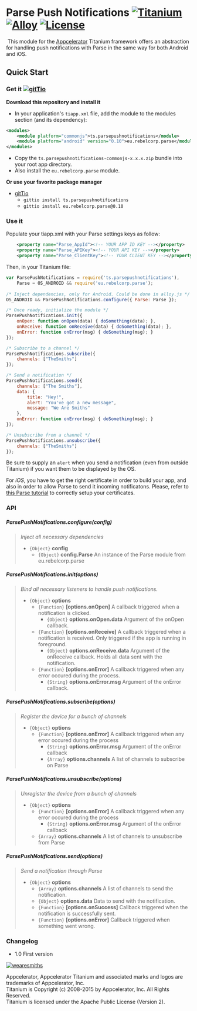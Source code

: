 # Parse Push Notifications [![Titanium](http://www-static.appcelerator.com/badges/titanium-git-badge-sq.png)](http://www.appcelerator.com/titanium/) [![Alloy](http://www-static.appcelerator.com/badges/alloy-git-badge-sq.png)](http://www.appcelerator.com/alloy/) [![License](http://img.shields.io/badge/license-Apache%202.0-blue.svg?style=flat)](http://choosealicense.com/licenses/apache-2.0/)

 This module for the [Appcelerator](http://www.appcelerator.com) Titanium framework offers an
abstraction for handling push notifications with Parse in the same way for both Android and iOS.

## Quick Start

### Get it [![gitTio](http://gitt.io/badge.png)](http://gitt.io/component/ts.parsepushnotifications) 

**Download this repository and install it**

* In your application's `tiapp.xml` file, add the module to the modules section (and its dependency): 

```xml
<modules>
    <module platform="commonjs">ts.parsepushnotifications</module>
    <module platform="android" version="0.10">eu.rebelcorp.parse</module>
</modules>
```

* Copy the `ts.parsepushnotifications-commonjs-x.x.x.zip` bundle into your root app directory.
* Also install the `eu.rebelcorp.parse` module.

**Or use your favorite package manager** 

- [gitTio](http://gitt.io/cli)
    - `gittio install ts.parsepushnotifications`
    - `gittio install eu.rebelcorp.parse@0.10`

### Use it
Populate your tiapp.xml with your Parse settings keys as follow:

```xml
    <property name="Parse_AppId"><!-- YOUR APP ID KEY --></property>
    <property name="Parse_APIKey"><!-- YOUR API KEY --></property>
    <property name="Parse_ClientKey"><!-- YOUR CLIENT KEY --></property>
```

Then, in your Titanium file:

```javascript
var ParsePushNotifications = require('ts.parsepushnotifications'),
    Parse = OS_ANDROID && require('eu.rebelcorp.parse');
    
/* Inject dependencies, only for Android. Could be done in alloy.js */
OS_ANDROID && ParsePushNotifications.configure({ Parse: Parse });

/* Once ready, initialize the module */
ParsePushNotifications.init({
    onOpen: function onOpen(data) { doSomething(data); },
    onReceive: function onReceive(data) { doSomething(data); },
    onError: function onError(msg) { doSomething(msg); }
});

/* Subscribe to a channel */
ParsePushNotifications.subscribe({
    channels: ["TheSmiths"]
});

/* Send a notification */
ParsePushNotifications.send({
    channels: ["The Smiths"],
    data: {
        title: "Hey!",
        alert: "You've got a new message",
        message: "We Are Smiths"
    },
    onError: function onError(msg) { doSomething(msg); } 
});

/* Unsubscribe from a channel */
ParsePushNotifications.unsubscribe({
    channels: ["TheSmiths"]
});
```

Be sure to supply an `alert` when you send a notification (even from outside Titanium) if you want
them to be displayed by the OS.

For *iOS*, you have to get the right certificate in order to build your app, and also in order to allow
Parse to send it incoming notificatons. Please, refer to [this Parse tutorial](https://parse.com/tutorials/ios-push-notifications) 
to correctly setup your certificates.

### API

#####  ParsePushNotifications.configure(config)

> *Inject all necessary dependencies*
>
> - `{Object}` **config**
>   - `{Object}` **config.Parse** An instance of the Parse module from eu.rebelcorp.parse

#####  ParsePushNotifications.init(options)

> *Bind all necessary listeners to handle push notifications.*
>
> - `{Object}` **options**
>   - `{Function}` **[options.onOpen]** A callback triggered when a notification is clicked.
>       - `{Object}` **options.onOpen.data** Argument of the onOpen callback.
>   - `{Function}` **[options.onReceive]** A callback triggered when a notification is received. Only triggered if the app is running in foreground.
>       - `{Object}` **options.onReceive.data** Argument of the onReceive callback. Holds all data sent with the notification.
>   - `{Function}` **[options.onError]** A callback triggered when any error occured during the process.
>       - `{String}` **options.onError.msg** Argument of the onError callback.

##### ParsePushNotifications.subscribe(options)

> *Register the device for a bunch of channels*
>
> - `{Object}` **options**
>   - `{Function}` **[options.onError]** A callback triggered when any error occured during the process
>       - `{String}` **options.onError.msg** Argument of the onError callback
>       - `{Array}` **options.channels** A list of channels to subscribe on Parse

##### ParsePushNotifications.unsubscribe(options)

> *Unregister the device from a bunch of channels*
>
> - `{Object}` **options**
>   - `{Function}` **[options.onError]** A callback triggered when any error occured during the process
>       - `{String}` **options.onError.msg** Argument of the onError callback
>   - `{Array}` **options.channels** A list of channels to unsubscribe from Parse

#####  ParsePushNotifications.send(options)

> *Send a notification through Parse*
> - `{Object}` **options** 
>   - `{Array}` **options.channels** A list of channels to send the notification.
>   - `{Object}` **options.data** Data to send with the notification.
>   - `{Function}` **[options.onSuccess]** Callback triggered when the notification is successfully sent.
>   - `{Function}` **[options.onError]** Callback triggered when something went wrong.

### Changelog
* 1.0 First version

[![wearesmiths](http://wearesmiths.com/media/logoGitHub.png)](http://wearesmiths.com)

Appcelerator, Appcelerator Titanium and associated marks and logos are trademarks of Appcelerator, Inc.  
Titanium is Copyright (c) 2008-2015 by Appcelerator, Inc. All Rights Reserved.  
Titanium is licensed under the Apache Public License (Version 2).  
